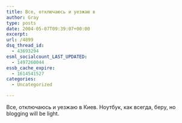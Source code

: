 ```yaml
---
title: Все, отключаюсь и уезжаю в
author: Gray
type: posts
date: 2004-05-07T09:39:07+00:00
excerpt:
url: /4899
dsq_thread_id:
  - 43693294
esml_socialcount_LAST_UPDATED:
  - 1497260044
essb_cache_expire:
  - 1614541527
categories:
  - Uncategorized

---
```








Все, отключаюсь и уезжаю в Киев. Ноутбук, как всегда, беру, но blogging will be light.